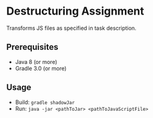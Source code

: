 # Destructuring Assignment
Transforms JS files as specified in task description.

## Prerequisites

* Java 8 (or more)
* Gradle 3.0 (or more)

## Usage

* Build: `gradle shadowJar`
* Run: `java -jar <pathToJar> <pathToJavaScriptFile>`